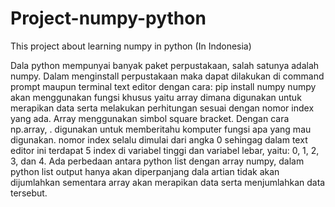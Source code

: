 # Project-numpy-python
This project about learning numpy in python (In Indonesia)

Dala python mempunyai banyak paket perpustakaan, salah satunya adalah numpy.
Dalam menginstall perpustakaan maka dapat dilakukan di command prompt maupun terminal text editor dengan cara: pip install numpy
numpy akan menggunakan fungsi khusus yaitu array dimana digunakan untuk merapikan data serta melakukan perhitungan sesuai dengan nomor index yang ada. 
Array menggunakan simbol square bracket. Dengan cara np.array, . digunakan untuk memberitahu komputer fungsi apa yang mau digunakan.
nomor index selalu dimulai dari angka 0 sehingag dalam text editor ini terdapat 5 index di variabel tinggi dan variabel lebar, yaitu: 0, 1, 2, 3, dan 4.
Ada perbedaan antara python list dengan array numpy, dalam python list output hanya akan diperpanjang dala artian tidak akan dijumlahkan sementara array akan merapikan data serta menjumlahkan data tersebut.
